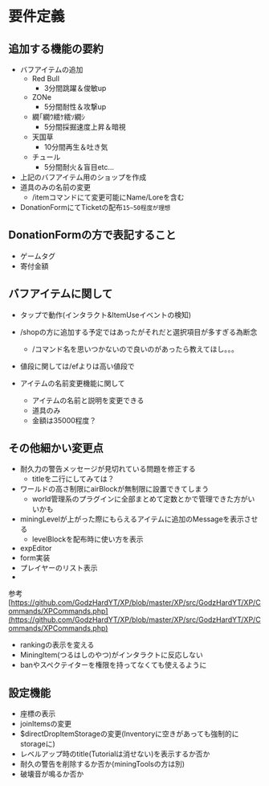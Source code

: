 # 要件定義
## 追加する機能の要約

* バフアイテムの追加
  * Red Bull
    * 3分間跳躍＆俊敏up
  * ZONe
    * 5分間耐性＆攻撃up
  * 繝｢繝ｳ繧ｹ繧ｿ繝ｼ
    * 5分間採掘速度上昇＆暗視
  * 天国草
    * 10分間再生＆吐き気
  * チュール
    * 5分間耐火＆盲目etc...
* 上記のバフアイテム用のショップを作成
* 道具のみの名前の変更
  * /itemコマンドにて変更可能にName/Loreを含む
* DonationFormにてTicketの配布`15~50程度が理想`

## DonationFormの方で表記すること

* ゲームタグ
* 寄付金額

## バフアイテムに関して

* タップで動作(インタラクト&ItemUseイベントの検知)
* /shopの方に追加する予定ではあったがそれだと選択項目が多すぎる為断念
  * /コマンド名を思いつかないので良いのがあったら教えてほし。。。
* 値段に関しては/efよりは高い値段で

* アイテムの名前変更機能に関して
  * アイテムの名前と説明を変更できる
  * 道具のみ
  * 金額は35000程度？

## その他細かい変更点

* 耐久力の警告メッセージが見切れている問題を修正する
  * titleを二行にしてみては？
* ワールドの高さ制限にairBlockが無制限に設置できてしまう
  * world管理系のプラグインに全部まとめて定数とかで管理できた方がいいかも
* miningLevelが上がった際にもらえるアイテムに追加のMessageを表示させる
  * levelBlockを配布時に使い方を表示
* expEditor
* form実装
* プレイヤーのリスト表示
*
参考[https://github.com/GodzHardYT/XP/blob/master/XP/src/GodzHardYT/XP/Commands/XPCommands.php](https://github.com/GodzHardYT/XP/blob/master/XP/src/GodzHardYT/XP/Commands/XPCommands.php)
* rankingの表示を変える
* MiningItem(つるはしのやつ)がインタラクトに反応しない
* banやスペクテイターを権限を持ってなくても使えるように

## 設定機能

* 座標の表示
* joinItemsの変更
* $directDropItemStorageの変更(Inventoryに空きがあっても強制的にstorageに)
* レベルアップ時のtitle(Tutorialは消せない)を表示するか否か
* 耐久の警告を削除するか否か(miningToolsの方は別)
* 破壊音が鳴るか否か